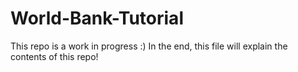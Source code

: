 # World-Bank-Tutorial

This repo is a work in progress :) In the end, this file will explain the contents of this repo!
